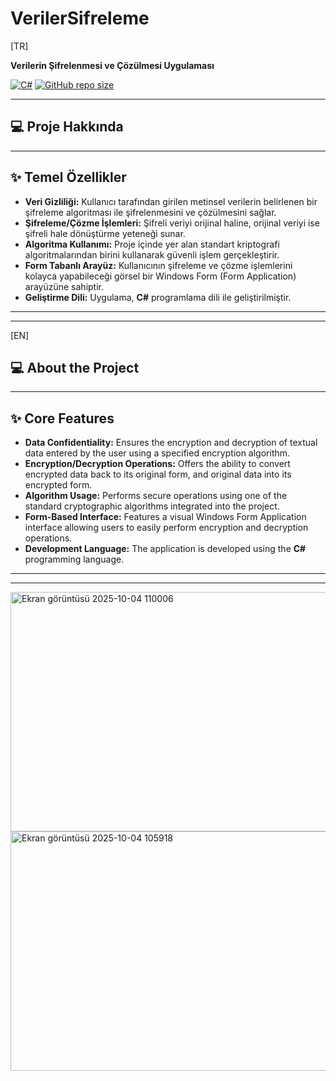 # VerilerSifreleme

[TR]

**Verilerin Şifrelenmesi ve Çözülmesi Uygulaması**

[![C#](https://img.shields.io/badge/Language-C%23-blue.svg)](https://docs.microsoft.com/en-us/dotnet/csharp/)
[![GitHub repo size](https://img.shields.io/github/repo-size/abdullahhaktan/VerilerSifreleme)](https://github.com/abdullahhaktan/VerilerSifreleme)

---

## 💻 Proje Hakkında

---

## ✨ Temel Özellikler

* **Veri Gizliliği:** Kullanıcı tarafından girilen metinsel verilerin belirlenen bir şifreleme algoritması ile şifrelenmesini ve çözülmesini sağlar.
* **Şifreleme/Çözme İşlemleri:** Şifreli veriyi orijinal haline, orijinal veriyi ise şifreli hale dönüştürme yeteneği sunar.
* **Algoritma Kullanımı:** Proje içinde yer alan standart kriptografi algoritmalarından birini kullanarak güvenli işlem gerçekleştirir.
* **Form Tabanlı Arayüz:** Kullanıcının şifreleme ve çözme işlemlerini kolayca yapabileceği görsel bir Windows Form (Form Application) arayüzüne sahiptir.
* **Geliştirme Dili:** Uygulama, **C#** programlama dili ile geliştirilmiştir.

---
---

[EN]

## 💻 About the Project

---

## ✨ Core Features

* **Data Confidentiality:** Ensures the encryption and decryption of textual data entered by the user using a specified encryption algorithm.
* **Encryption/Decryption Operations:** Offers the ability to convert encrypted data back to its original form, and original data into its encrypted form.
* **Algorithm Usage:** Performs secure operations using one of the standard cryptographic algorithms integrated into the project.
* **Form-Based Interface:** Features a visual Windows Form Application interface allowing users to easily perform encryption and decryption operations.
* **Development Language:** The application is developed using the **C#** programming language.

---
---

<img width="726" height="383" alt="Ekran görüntüsü 2025-10-04 110006" src="https://github.com/user-attachments/assets/c3faad87-be1b-413f-86b0-c3493c9994b4" />
<img width="725" height="383" alt="Ekran görüntüsü 2025-10-04 105918" src="https://github.com/user-attachments/assets/103a0cee-963a-4b28-abb4-bdb3dbd63b7a" />
